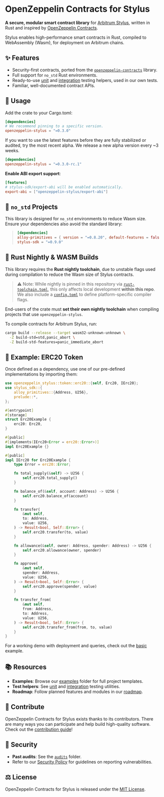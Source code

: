 # OpenZeppelin Contracts for Stylus

**A secure, modular smart contract library** for [Arbitrum Stylus](https://docs.arbitrum.io/stylus/gentle-introduction), written in Rust and inspired by [OpenZeppelin Contracts](https://github.com/OpenZeppelin/openzeppelin-contracts).

Stylus enables high-performance smart contracts in Rust, compiled to WebAssembly (Wasm), for deployment on Arbitrum chains.

## ✨ Features

- Security-first contracts, ported from the [`openzeppelin-contracts`] library.
- Full support for `no_std` Rust environments.
- Ready-to-use [unit] and [integration] testing helpers, used in our own tests.
- Familiar, well-documented contract APIs.

[`openzeppelin-contracts`]: https://github.com/OpenZeppelin/openzeppelin-contracts
[unit]: https://github.com/OpenZeppelin/stylus-test-helpers
[integration]: ./lib/e2e/README.md

## 🚀 Usage

Add the crate to your Cargo.toml:

```toml
[dependencies]
# We recommend pinning to a specific version.
openzeppelin-stylus = "=0.3.0"
```

If you want to use the latest features before they are fully stabilized or audited, try the most recent alpha. We release a new alpha version every ~3 weeks.

```toml
[dependencies]
openzeppelin-stylus = "=0.3.0-rc.1"
```

**Enable ABI export support**:

```toml
[features]
# stylus-sdk/export-abi will be enabled automatically.
export-abi = ["openzeppelin-stylus/export-abi"]
```

## 🧱 `no_std` Projects

This library is designed for `no_std` environments to reduce Wasm size.
Ensure your dependencies also avoid the standard library:

> ```toml
> [dependencies]
> alloy-primitives = { version = "=0.8.20", default-features = false }
> stylus-sdk = "=0.9.0"
> ```

## 🦀 Rust Nightly & WASM Builds

This library requires the **Rust nightly toolchain**, due to unstable flags used during compilation to reduce the Wasm size of Stylus contracts.

> ⚠️ Note: While nightly is pinned in this repository via [`rust-toolchain.toml`](./rust-toolchain.toml), this only affects local development **within this repo**.
> We also include a [`config.toml`](./.cargo/config.toml) to define platform-specific compiler flags.

End-users of the crate must **set their own nightly toolchain** when compiling projects that use `openzeppelin-stylus`.

To compile contracts for Arbitrum Stylus, run:

```sh
cargo build --release --target wasm32-unknown-unknown \
  -Z build-std=std,panic_abort \
  -Z build-std-features=panic_immediate_abort
```

## 🧪 Example: ERC20 Token

Once defined as a dependency, use one of our pre-defined implementations by
importing them:

```rust
use openzeppelin_stylus::token::erc20::{self, Erc20, IErc20};
use stylus_sdk::{
    alloy_primitives::{Address, U256},
    prelude::*,
};

#[entrypoint]
#[storage]
struct Erc20Example {
    erc20: Erc20,
}

#[public]
#[implements(IErc20<Error = erc20::Error>)]
impl Erc20Example {}

#[public]
impl IErc20 for Erc20Example {
    type Error = erc20::Error;

    fn total_supply(&self) -> U256 {
        self.erc20.total_supply()
    }

    fn balance_of(&self, account: Address) -> U256 {
        self.erc20.balance_of(account)
    }

    fn transfer(
        &mut self,
        to: Address,
        value: U256,
    ) -> Result<bool, Self::Error> {
        self.erc20.transfer(to, value)
    }

    fn allowance(&self, owner: Address, spender: Address) -> U256 {
        self.erc20.allowance(owner, spender)
    }

    fn approve(
        &mut self,
        spender: Address,
        value: U256,
    ) -> Result<bool, Self::Error> {
        self.erc20.approve(spender, value)
    }

    fn transfer_from(
        &mut self,
        from: Address,
        to: Address,
        value: U256,
    ) -> Result<bool, Self::Error> {
        self.erc20.transfer_from(from, to, value)
    }
}
```

For a working demo with deployment and queries, check out the [basic] example.

## 📚 Resources

- **Examples**: Browse our [examples] folder for full project templates.
- **Test helpers**: See [unit] and [integration] testing utilities.
- **Roadmap**: Follow planned features and modules in our [roadmap].

[basic]: ./examples/basic
[examples]: ./examples
[roadmap]: https://github.com/orgs/OpenZeppelin/projects/35/views/9

## 🤝 Contribute

OpenZeppelin Contracts for Stylus exists thanks to its contributors. There are
many ways you can participate and help build high-quality software. Check out
the [contribution guide](CONTRIBUTING.md)!

## 🔐 Security

- **Past audits**: See the [`audits`](./audits) folder.
- Refer to our [Security Policy](SECURITY.md) for guidelines on reporting vulnerabilities.

## ⚖️ License

OpenZeppelin Contracts for Stylus is released under
the [MIT License](./LICENSE).

